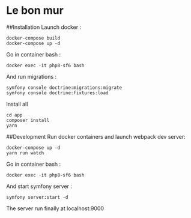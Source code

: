 # Le bon mur

##Installation
Launch docker : 
```
docker-compose build
docker-compose up -d
```

Go in container bash :
```
docker exec -it php8-sf6 bash
```
And run migrations :
```
symfony console doctrine:migrations:migrate
symfony console doctrine:fixtures:load
```

Install all 
````
cd app
composer install
yarn
````



##Development
Run docker containers and launch webpack dev server: 
```
docker-compose up -d
yarn run watch
```
Go in container bash :
```
docker exec -it php8-sf6 bash
```
And start symfony server :
```
symfony server:start -d
```

The server run finally at localhost:9000
